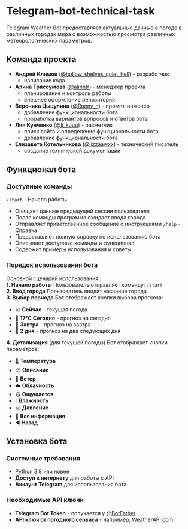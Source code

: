# Telegram-bot-technical-task
Telegram Weather Bot предоставляет актуальные данные о погоде в различных городах мира с возможностью просмотра различных метеорологических параметров.

## Команда проекта
- **Андрей Климов** ([@hollow_shelves_quiet_hell](https://t.me/hollow_shelves_quiet_hell)) - разработчик
  - написание кода
- **Алина Трясоумова** ([@alinntr](https://t.me/alinntr)) - менеджер проекта
  - планирование и контроль работы
  - внешнее оформление репозитория
- **Вероника Цыцулина** ([@Ronny_n](https://t.me/Ronny_n)) - промпт-инженер
  - добавление функциональности бота
  - проработка вариантов вопросов и ответов бота
- **Лия Кунченко** ([@li_kuuu](https://t.me/li_kuuu)) - разметчик
  - поиск сайта и определение функциональности бота
  - добавление функциональности бота
- **Елизавета Котельникова** ([@lizzaawxx](https://t.me/lizzaawxx)) - технический писатель
  - создание технической документации


## Функционал бота
### Доступные команды
`/start` - Начало работы
- Очищает данные предыдущей сессии пользователя
- После команды программа ожидает ввода города
- Отправляет приветственное сообщение с инструкциями
`/help` - Справка
- Предоставляет полную справку по использованию бота
- Описывает доступные команды и функционал
- Содержит примеры использования и советы

### Порядок использования бота
Основной сценарий использования:  
**1. Начало работы**
Пользователь отправляет команду: `/start`  
**2. Ввод города**
Пользователь вводит название города  
**3. Выбор периода**
Бот отображает кнопки выбора прогноза:
- :bar_chart: **Сейчас** - текущая погода
- :calendar: **17°C Сегодня** - прогноз на сегодня
- :calendar: **Завтра** - прогноз на завтра
- :date: **2 дня** - прогноз на два следующих дня


**4. Детализация** (для текущей погоды)
Бот отображает кнопки параметров:
- 🌡️ **Температура**
- :partly_sunny: **Описание**
- 💨 **Ветер**
- ☁️ **Облачность**
- :mask: **Ощущается**
- :droplet: **Влажность**
- :bar_chart: **Давление**
- :page_facing_up: **Вся информация**
- :arrow_backward: **Назад**


## Установка бота
### Системные требования
- Python 3.8 или новее
- **Доступ к интернету** для работы с API
- **Аккаунт Telegram** для использования бота

### Необходимые API ключи
- **Telegram Bot Token** - получается у [@BotFather](https://t.me/BotFather)
- **API ключ от погодного сервиса** - например, [WeatherAPI.com](https://www.weatherapi.com/)

